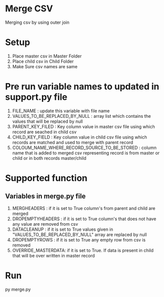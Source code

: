 # Merge CSV
 Merging csv by using outer join  

# Setup
1. Place master csv in Master Folder 
2. Place child csv in Child Folder
3. Make Sure csv names are same

# Pre run variable names to updated in support.py file
1. FILE_NAME : update this variable with file name
2. VALUES_TO_BE_REPLACED_BY_NULL : array list which contains the values that will be replaced by null
3. PARENT_KEY_FILED : Key column value in master csv file using which record are seached in child csv
4. CHILD_KEY_FIELD : Key column value in child csv file using which records are matched and used to merge with parent record
5. COLOUM_NAME_WHERE_RECORD_SOURCE_TO_BE_STORED : column name that is added to merged csv representing record is from master or child or in both records master/child

# Supported function 
## Variables in merge.py file
1. MERGHEADERS : if it is set to True column's from parent and child are merged
2. DROPEMPTYHEADERS : if it is set to True column's that does not have any value are removed from csv
3. DATACLEANUP : if it is set to True values given in "VALUES_TO_BE_REPLACED_BY_NULL" array are replaced by null
4. DROPEMPTYROWS : if it is set to True any empty row from csv is removed
6. OVERRIDE_MASTERDATA: if it is set to True. If data is present in child that will be over written in master record

# Run
py merge.py